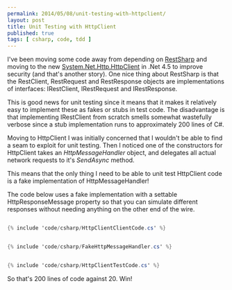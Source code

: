 ```yaml
---
permalink: 2014/05/08/unit-testing-with-httpclient/
layout: post
title: Unit Testing with HttpClient
published: true
tags: [ csharp, code, tdd ]
---
```


I've been moving some code away from depending on [RestSharp](https://github.com/restsharp/RestSharp) 
and moving to the new [System.Net.Http.HttpClient](http://msdn.microsoft.com/en-us/library/system.net.http.httpclient.aspx) 
in .Net 4.5 to improve security (and that's another story). One nice thing 
about RestSharp is that the RestClient, RestRequest and RestResponse objects 
are implementations of interfaces: IRestClient, IRestRequest and IRestResponse. 

This is good news for unit testing since it means that it makes it relatively 
easy to implement these as fakes or stubs in test code. The disadvantage 
is that implementing IRestClient from scratch smells somewhat wastefully 
verbose since a stub implementation runs to approximately 200 lines of C#. 

Moving to HttpClient I was initially concerned that I wouldn't be able to 
find a seam to exploit for unit testing. Then I noticed one of the constructors 
for HttpClient takes an *HttpMessageHandler* object, and delegates all 
actual network requests to it's *SendAsync* method.

This means that the only thing I need to be able to unit test HttpClient 
code is a fake implementation of HttpMessageHandler! 

The code below uses a fake implementation with a settable HttpResponseMessage property so 
that you can simulate different responses without needing anything on the 
other end of the wire.

~~~csharp

{% include 'code/csharp/HttpClientClientCode.cs' %}

~~~

~~~csharp

{% include 'code/csharp/FakeHttpMessageHandler.cs' %}

~~~

~~~csharp

{% include 'code/csharp/HttpClientTestCode.cs' %}

~~~

So that's 200 lines of code against 20. Win!
